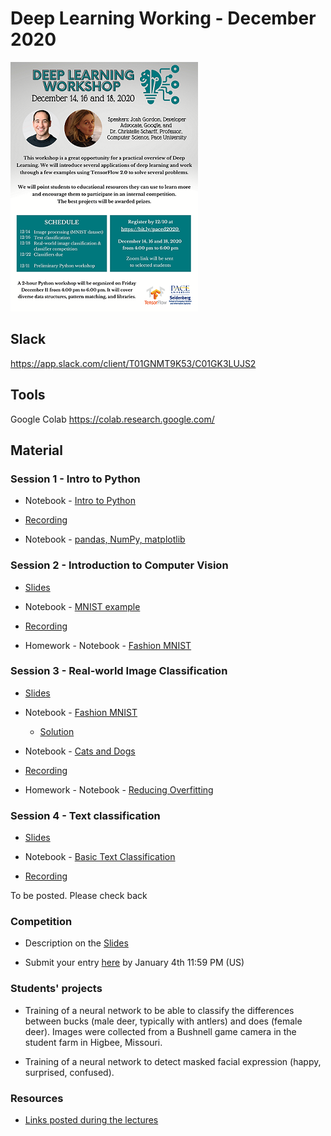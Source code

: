 # Deep Learning Working - December 2020

![flyer](https://github.com/scharffc/deeplearning/blob/main/flyer.png)

## Slack

https://app.slack.com/client/T01GNMT9K53/C01GK3LUJS2

## Tools

Google Colab https://colab.research.google.com/

## Material

### Session 1 - Intro to Python

* Notebook - [Intro to Python](https://bit.ly/2W7tvmY)

* [Recording](https://pace.hosted.panopto.com/Panopto/Pages/Viewer.aspx?id=65023911-7c53-4572-80fb-ac8e018355a5) 

* Notebook - [pandas, NumPy, matplotlib](https://bit.ly/2LoOlMx)

### Session 2 - Introduction to Computer Vision

* [Slides](https://bit.ly/3gKGepj)

* Notebook - [MNIST example](https://colab.research.google.com/github/random-forests/IWD-2020/blob/master/iwd_2020.ipynb)

* [Recording](https://pace.hosted.panopto.com/Panopto/Pages/Viewer.aspx?id=112fe430-46d7-4485-91f5-ac91018b603b)

* Homework - Notebook - [Fashion MNIST](https://colab.research.google.com/github/random-forests/IWD-2020/blob/master/iwd_2020.ipynb)

### Session 3 - Real-world Image Classification

* [Slides](https://bit.ly/3gKGepj)

* Notebook - [Fashion MNIST](https://colab.research.google.com/github/random-forests/IWD-2020/blob/master/iwd_2020.ipynb)

  * [Solution](https://colab.research.google.com/drive/1P2q0609IwVirmzBEryfEBmMvsrg1qxiA?usp=sharing)

* Notebook - [Cats and Dogs](https://colab.research.google.com/github/random-forests/IWD-2020/blob/master/iwd_2020.ipynb)

* [Recording](https://pace.hosted.panopto.com/Panopto/Pages/Viewer.aspx?id=5b03136a-341f-44dc-b3ca-ac9301812767)

* Homework - Notebook - [Reducing Overfitting](https://colab.research.google.com/github/random-forests/IWD-2020/blob/master/iwd_2020.ipynb)

### Session 4 - Text classification

* [Slides](https://bit.ly/3gKGepj)

* Notebook - [Basic Text Classification](https://www.tensorflow.org/tutorials/keras/text_classification)

* [Recording](https://pace.hosted.panopto.com/Panopto/Pages/Viewer.aspx?id=201d1495-e3a1-4830-bea7-ac950179c11e)

To be posted. Please check back

### Competition 

* Description on the [Slides](https://bit.ly/3gKGepj)

* Submit your entry [here](http://bit.ly/2KlWdOF) by January 4th 11:59 PM (US) 

### Students' projects

* Training of a neural network to be able to classify the differences between bucks (male deer, typically with antlers) and does (female deer). Images were collected from a Bushnell game camera in the student farm in Higbee, Missouri. 

* Training of a neural network to detect masked facial expression (happy, surprised, confused). 

### Resources

  * [Links posted during the lectures](http://bit.ly/34tTGJd)



